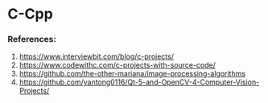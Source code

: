 # C-Cpp

### References: 
1. https://www.interviewbit.com/blog/c-projects/
2. https://www.codewithc.com/c-projects-with-source-code/
3. https://github.com/the-other-mariana/image-processing-algorithms
4. https://github.com/yantong0116/Qt-5-and-OpenCV-4-Computer-Vision-Projects/

